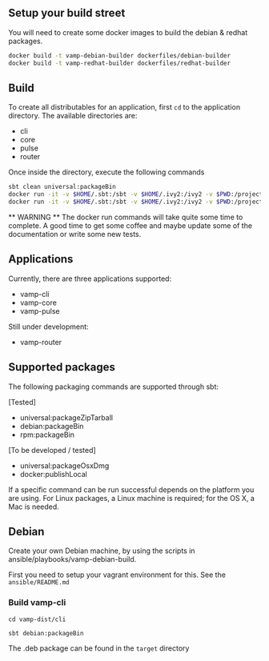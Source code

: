 
## Setup your build street

You will need to create some docker images to build the debian & redhat packages.

```bash
docker build -t vamp-debian-builder dockerfiles/debian-builder
docker build -t vamp-redhat-builder dockerfiles/redhat-builder
```


## Build

To create all distributables for an application, first `cd` to the application directory. The available directories are:
- cli
- core
- pulse
- router

Once inside the directory, execute the following commands

```bash
sbt clean universal:packageBin
docker run -it -v $HOME/.sbt:/sbt -v $HOME/.ivy2:/ivy2 -v $PWD:/project vamp-debian-builder debian:packageBin
docker run -it -v $HOME/.sbt:/sbt -v $HOME/.ivy2:/ivy2 -v $PWD:/project vamp-redhat-builder rpm:packageBin
```

** WARNING ** The docker run commands will take quite some time to complete. A good time to get some coffee and maybe update some of the documentation or write some new tests.





## Applications
Currently, there are three applications supported: 

- vamp-cli
- vamp-core
- vamp-pulse


Still under development:


- vamp-router


## Supported packages

The following packaging commands are supported through sbt:

[Tested]

- universal:packageZipTarball
- debian:packageBin
- rpm:packageBin

[To be developed / tested]
- universal:packageOsxDmg
- docker:publishLocal


If a specific command can be run successful depends on the platform you are using.
For Linux packages, a Linux machine is required; for the OS X, a Mac is needed.




## Debian
Create your own Debian machine, by using the scripts in ansible/playbooks/vamp-debian-build.

First you need to setup your vagrant environment for this. See the `ansible/README.md`


### Build vamp-cli
`cd vamp-dist/cli`

`sbt debian:packageBin`

The .deb package can be found in the `target` directory




